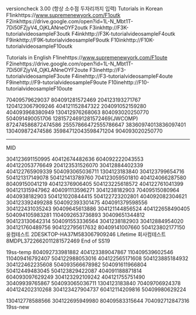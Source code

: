 versioncheck 3.00 (항상 소수점 두자리까지 입력)
Tutorials in Korean
F1inkhttps://www.supremenewyork.com/F1outk
F2inkhttps://drive.google.com/open?id=1L-N_Mbt1T-7Di50FZjyV4_OjKLANneOYF2outk
F3inkhttp://F3K-tutorialvideosampleF3outk
F4inkhttp://F3K-tutorialvideosampleF4outk
F9inkhttp://F9K-tutorialvideosampleF9outk
F10inkhttp://F10K-tutorialvideosampleF10outk

Tutorials in English
F1inehttps://www.supremenewyork.com/F1oute
F2inehttps://drive.google.com/open?id=1L-N_Mbt1T-7Di50FZjyV4_OjKLANneOYF2oute
F3inehttp://F3-tutorialvideosampleF3oute
F4inehttp://F3-tutorialvideosampleF4oute
F9inehttp://F9-tutorialvideosampleF9oute
F10inehttp://F10-tutorialvideosampleF10oute

70409579629037 804091281572469 204123193271767 1204123067909246 404121152847322 204091052159280 404093968380949 130412976268063 
804093020250770 504091490051706
12815724691281572469(JWCOMP)  872474586872474586  25557866472555786647 38360974013836097401 130409872474586 35984712043598471204
904093020250770 


-------------------------------
MID

304123691150995
40412674482636
604092222043553
404122053776649
204123531526070
30412884402339
404122765909339
504093065036711
1304123183840
304123799654716
504121317149078 
504121413789760
704123059501810
404124066287580
80409150041219
40412376906405
504123225618572
404122761041399
904121315947962
404091113596271
3041238182903
70409515080964
4040938182903
504121020844415
504122723202801
404092082304621
304123392499288
504092393301475
404091379598556
304122431035243
90409645613886
304121144856524
404122658490405
504094105983281
1104092653736893
30409651344812
904123130642314
504091553336564
3041238182903
30412884954020
304121760489756
904122795617632
80409141007660
504123802177150
웅컴테스트 2DESKTOP-HA37M583067909246 Lifetime
회사컴테스트 8MDPL3722662011281572469 End of SS19

19ss-temp
804092733981882
404123389047867
110409539602546
110409416792407
504122988053016
404122565171608
504123885184932
304122462235608
504093566678982
504091611966804
50412449483045
504123829422087
404091188871814
604093097629249
304123292109242
404121755751490
30409939765867
504093065036711
1304123183840
70409706924378
404124202310268
304123427904737
60412114209816
50409980629224

130412778588566
304122695949980
80409583315644
704092712847316
19ss-new

